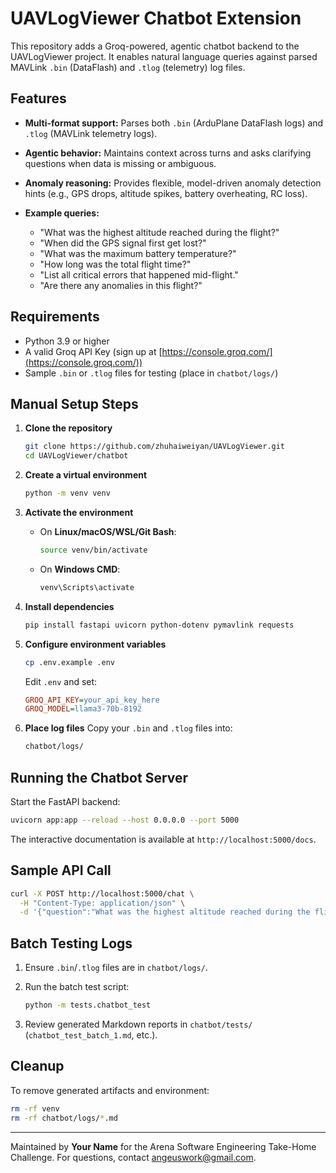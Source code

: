 # UAVLogViewer Chatbot Extension

This repository adds a Groq-powered, agentic chatbot backend to the UAVLogViewer project. It enables natural language queries against parsed MAVLink `.bin` (DataFlash) and `.tlog` (telemetry) log files.

## Features

* **Multi-format support:** Parses both `.bin` (ArduPlane DataFlash logs) and `.tlog` (MAVLink telemetry logs).
* **Agentic behavior:** Maintains context across turns and asks clarifying questions when data is missing or ambiguous.
* **Anomaly reasoning:** Provides flexible, model-driven anomaly detection hints (e.g., GPS drops, altitude spikes, battery overheating, RC loss).
* **Example queries:**

  * "What was the highest altitude reached during the flight?"
  * "When did the GPS signal first get lost?"
  * "What was the maximum battery temperature?"
  * "How long was the total flight time?"
  * "List all critical errors that happened mid-flight."
  * "Are there any anomalies in this flight?"

## Requirements

* Python 3.9 or higher
* A valid Groq API Key (sign up at [https://console.groq.com/](https://console.groq.com/))
* Sample `.bin` or `.tlog` files for testing (place in `chatbot/logs/`)

## Manual Setup Steps

1. **Clone the repository**

   ```bash
   git clone https://github.com/zhuhaiweiyan/UAVLogViewer.git
   cd UAVLogViewer/chatbot
   ```

2. **Create a virtual environment**

   ```bash
   python -m venv venv
   ```

3. **Activate the environment**

   * On **Linux/macOS/WSL/Git Bash**:

     ```bash
     source venv/bin/activate
     ```
   * On **Windows CMD**:

     ```cmd
     venv\Scripts\activate
     ```

4. **Install dependencies**

   ```bash
   pip install fastapi uvicorn python-dotenv pymavlink requests
   ```

5. **Configure environment variables**

   ```bash
   cp .env.example .env
   ```

   Edit `.env` and set:

   ```ini
   GROQ_API_KEY=your_api_key_here
   GROQ_MODEL=llama3-70b-8192
   ```

6. **Place log files**
   Copy your `.bin` and `.tlog` files into:

   ```bash
   chatbot/logs/
   ```

## Running the Chatbot Server

Start the FastAPI backend:

```bash
uvicorn app:app --reload --host 0.0.0.0 --port 5000
```

The interactive documentation is available at `http://localhost:5000/docs`.

## Sample API Call

```bash
curl -X POST http://localhost:5000/chat \
  -H "Content-Type: application/json" \
  -d '{"question":"What was the highest altitude reached during the flight?","history":[]}'
```

## Batch Testing Logs

1. Ensure `.bin`/`.tlog` files are in `chatbot/logs/`.
2. Run the batch test script:

   ```bash
   python -m tests.chatbot_test
   ```
3. Review generated Markdown reports in `chatbot/tests/` (`chatbot_test_batch_1.md`, etc.).

## Cleanup

To remove generated artifacts and environment:

```bash
rm -rf venv
rm -rf chatbot/logs/*.md
```

---

Maintained by **Your Name** for the Arena Software Engineering Take-Home Challenge. For questions, contact [angeuswork@gmail.com](mailto:angeuswork@gmail.com).
